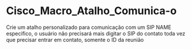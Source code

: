 # Cisco_Macro_Atalho_Comunica-o
Crie um atalho personalizado para comunicação com um SIP NAME especifico, o usuário não precisará mais digitar o SIP do contato toda vez que precisar entrar em contato, somente o ID da reunião
